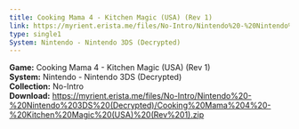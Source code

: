 ```yaml
---
title: Cooking Mama 4 - Kitchen Magic (USA) (Rev 1)
link: https://myrient.erista.me/files/No-Intro/Nintendo%20-%20Nintendo%203DS%20(Decrypted)/Cooking%20Mama%204%20-%20Kitchen%20Magic%20(USA)%20(Rev%201).zip
type: single1
System: Nintendo - Nintendo 3DS (Decrypted)
---
```

<b>Game:</b> Cooking Mama 4 - Kitchen Magic (USA) (Rev 1)<br>
<b>System:</b> Nintendo - Nintendo 3DS (Decrypted)<br>
<b>Collection:</b> No-Intro<br>
<b>Download:</b> https://myrient.erista.me/files/No-Intro/Nintendo%20-%20Nintendo%203DS%20(Decrypted)/Cooking%20Mama%204%20-%20Kitchen%20Magic%20(USA)%20(Rev%201).zip